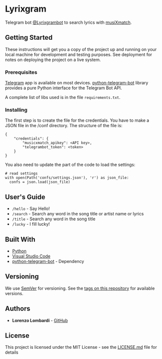# Lyrixgram

Telegram bot [@Lyrixgrambot](https://t.me/Lyrixgrambot) to search lyrics with [musiXmatch](https://www.musixmatch.com/).

## Getting Started

These instructions will get you a copy of the project up and running on your local machine for development and testing purposes. See deployment for notes on deploying the project on a live system.

### Prerequisites

[Telegram](https://telegram.org/) app is available on most devices.
[python-telegram-bot](https://github.com/python-telegram-bot/python-telegram-bot) library provides a pure Python interface for the Telegram Bot API.

A complete list of libs used is in the file `requirements.txt`.

### Installing

The first step is to create the file for the credentials. You have to make a JSON file in the /conf directory. The structure of the file is:

```
{
    "credentials": {
        "musicxmatch_apikey": <API key>,
        "telegrambot_token": <token>
    }
}
```

You also need to update the part of the code to load the settings:

```
# read settings
with open(Path('confs/settings.json'), 'r') as json_file:
  confs = json.load(json_file)
```

## User's Guide
* `/hello` - Say Hello!
* `/search` - Search any word in the song title or artist name or lyrics
* `/title` - Search any word in the song title
* `/lucky` - I fill lucky!

## Built With

* [Python](http://https://www.python.org/)
* [Visual Studio Code](https://code.visualstudio.com/)
* [python-telegram-bot](https://python-telegram-bot.org/) - Dependency 

## Versioning

We use [SemVer](http://semver.org/) for versioning. See the [tags on this repository](https://github.com/thrama/lyrixgram/tags) for available versions.

## Authors

* **Lorenzo Lombardi** - [GitHub](https://github.com/thrama)

## License

This project is licensed under the MIT License - see the [LICENSE.md](LICENSE.md) file for details
